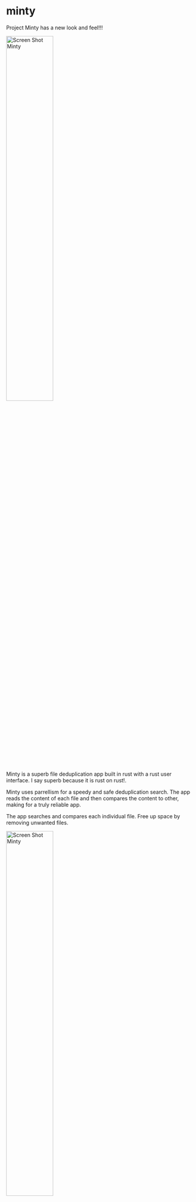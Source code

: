 # minty

Project Minty has a new look and feel!!! 

<img width="50%" alt="Screen Shot Minty" src="https://user-images.githubusercontent.com/97703291/163739271-81e09254-d7b5-4710-83f9-453cfcfb8b9a.png">


Minty is a superb file deduplication app built in rust with a rust user interface. I say superb because it is rust on rust!.

Minty uses parrellism for a speedy and safe deduplication search.  The app reads the content of each file and then compares the content to other, making for a truly reliable app.

The app searches and compares each individual file. Free up space by removing unwanted files.  
 
<img width="50%" alt="Screen Shot Minty" src="https://user-images.githubusercontent.com/97703291/163739084-cb9c37ac-442c-49f0-8547-366848c51c32.gif">
 
<img width="50%" alt="Screen Shot Minty" src="https://user-images.githubusercontent.com/97703291/163004655-e4ab6314-6010-45c0-984c-8b412cdfdc89.gif">
 
You can view all duplicate files and batch delete them for each file collection. No more having to delete one file at time!

<img width="50%" alt="Screen Shot Minty" src="https://user-images.githubusercontent.com/97703291/163003275-0b4ed1f3-25bd-470a-abf2-77b312fc67d0.gif">

## Installation
#### Hombebrew
```
brew tap mjehrhart/minty
brew install/minty/minty
```

#### Upgrade
```
brew uninstall mjehrhart/minty/minty
brew install mjehrhart/minty/minty
```

This app is free to use and is a work in progress.   

If you have any question, comments, or concerns please visit here:  
https://github.com/mjehrhart/minty/discussions  


